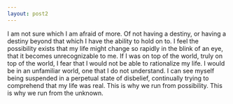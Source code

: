 ```yaml
---
layout: post2
---
```


I am not sure which I am afraid of more. Of not having a destiny,
or having a destiny beyond that which I have the ability to hold on to.
I feel the possibility exists that my life might change so rapidly in the blink
of an eye, that it becomes unrecognizable to me. If I was on top of the world,
truly on top of the world, I fear that I would not be able to rationalize my
life. I would be in an unfamiliar world, one that I do not understand.
I can see myself being suspended in a perpetual state of disbelief, continually
trying to comprehend that my life was real. This is why we run from possibility.
This is why we run from the unknown.
